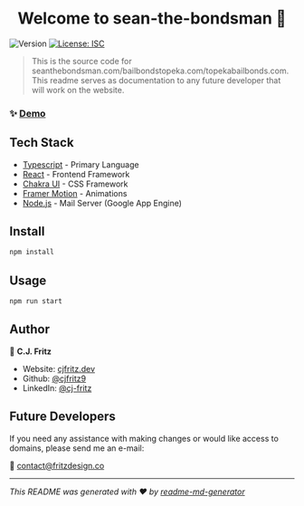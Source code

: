 <h1 align="center">Welcome to sean-the-bondsman 👋</h1>
<p>
  <img alt="Version" src="https://img.shields.io/badge/version-1.0.0-blue.svg?cacheSeconds=2592000" />
  <a href="#" target="_blank">
    <img alt="License: ISC" src="https://img.shields.io/badge/License-ISC-yellow.svg" />
  </a>
</p>

> This is the source code for seanthebondsman.com/bailbondstopeka.com/topekabailbonds.com. This readme serves as documentation to any future developer that will work on the website.

### ✨ [Demo](https://development-topekabailbonds.netlify.app)

## Tech Stack

* [Typescript](https://www.typescriptlang.org) - Primary Language
* [React](https://react.dev) - Frontend Framework
* [Chakra UI](https://chakra-ui.com/getting-started) - CSS Framework
* [Framer Motion](https://chakra-ui.com/getting-started/with-framer) - Animations
* [Node.js](https://www.nodejs.org) - Mail Server (Google App Engine)

## Install

```sh
npm install
```

## Usage

```sh
npm run start
```

## Author

👤 **C.J. Fritz**

* Website: [cjfritz.dev](https://cjfritz.dev)
* Github: [@cjfritz9](https://github.com/cjfritz9)
* LinkedIn: [@cj-fritz](https://linkedin.com/in/cj-fritz)

## Future Developers

If you need any assistance with making changes or would like access to domains, please send me an e-mail: 

📧 contact@fritzdesign.co

***
_This README was generated with ❤️ by [readme-md-generator](https://github.com/kefranabg/readme-md-generator)_
